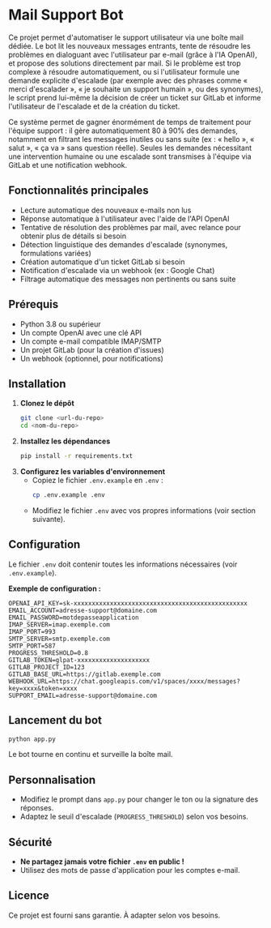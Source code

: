 # Mail Support Bot

Ce projet permet d'automatiser le support utilisateur via une boîte mail dédiée. Le bot lit les nouveaux messages entrants, tente de résoudre les problèmes en dialoguant avec l'utilisateur par e-mail (grâce à l'IA OpenAI), et propose des solutions directement par mail. Si le problème est trop complexe à résoudre automatiquement, ou si l'utilisateur formule une demande explicite d'escalade (par exemple avec des phrases comme « merci d'escalader », « je souhaite un support humain », ou des synonymes), le script prend lui-même la décision de créer un ticket sur GitLab et informe l'utilisateur de l'escalade et de la création du ticket.

Ce système permet de gagner énormément de temps de traitement pour l'équipe support : il gère automatiquement 80 à 90% des demandes, notamment en filtrant les messages inutiles ou sans suite (ex : « hello », « salut », « ça va » sans question réelle). Seules les demandes nécessitant une intervention humaine ou une escalade sont transmises à l'équipe via GitLab et une notification webhook.

## Fonctionnalités principales
- Lecture automatique des nouveaux e-mails non lus
- Réponse automatique à l'utilisateur avec l'aide de l'API OpenAI
- Tentative de résolution des problèmes par mail, avec relance pour obtenir plus de détails si besoin
- Détection linguistique des demandes d'escalade (synonymes, formulations variées)
- Création automatique d'un ticket GitLab si besoin
- Notification d'escalade via un webhook (ex : Google Chat)
- Filtrage automatique des messages non pertinents ou sans suite

## Prérequis
- Python 3.8 ou supérieur
- Un compte OpenAI avec une clé API
- Un compte e-mail compatible IMAP/SMTP
- Un projet GitLab (pour la création d'issues)
- Un webhook (optionnel, pour notifications)

## Installation
1. **Clonez le dépôt**
   ```bash
   git clone <url-du-repo>
   cd <nom-du-repo>
   ```
2. **Installez les dépendances**
   ```bash
   pip install -r requirements.txt
   ```
3. **Configurez les variables d'environnement**
   - Copiez le fichier `.env.example` en `.env` :
     ```bash
     cp .env.example .env
     ```
   - Modifiez le fichier `.env` avec vos propres informations (voir section suivante).

## Configuration
Le fichier `.env` doit contenir toutes les informations nécessaires (voir `.env.example`).

**Exemple de configuration :**
```
OPENAI_API_KEY=sk-xxxxxxxxxxxxxxxxxxxxxxxxxxxxxxxxxxxxxxxxxxxxxxxx
EMAIL_ACCOUNT=adresse-support@domaine.com
EMAIL_PASSWORD=motdepasseapplication
IMAP_SERVER=imap.exemple.com
IMAP_PORT=993
SMTP_SERVER=smtp.exemple.com
SMTP_PORT=587
PROGRESS_THRESHOLD=0.8
GITLAB_TOKEN=glpat-xxxxxxxxxxxxxxxxxxxx
GITLAB_PROJECT_ID=123
GITLAB_BASE_URL=https://gitlab.exemple.com
WEBHOOK_URL=https://chat.googleapis.com/v1/spaces/xxxx/messages?key=xxxx&token=xxxx
SUPPORT_EMAIL=adresse-support@domaine.com
```

## Lancement du bot
```bash
python app.py
```

Le bot tourne en continu et surveille la boîte mail.

## Personnalisation
- Modifiez le prompt dans `app.py` pour changer le ton ou la signature des réponses.
- Adaptez le seuil d'escalade (`PROGRESS_THRESHOLD`) selon vos besoins.

## Sécurité
- **Ne partagez jamais votre fichier `.env` en public !**
- Utilisez des mots de passe d'application pour les comptes e-mail.

## Licence
Ce projet est fourni sans garantie. À adapter selon vos besoins. 